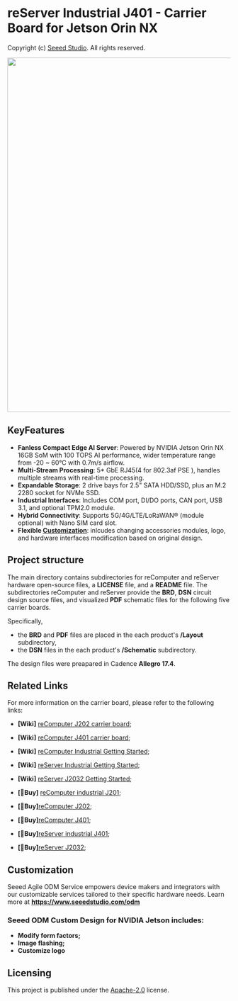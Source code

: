 # reServer Industrial J401 - Carrier Board for Jetson Orin NX
Copyright (c) [Seeed Studio](https://www.seeedstudio.com/). All rights reserved.

<div align="center">
    <img src="https://wdcdn.qpic.cn/MTY4ODg1NTkyNTI4NTI1Mg_833995_7GTqqeZ5SJdzCOrg_1692187690?w=1200&h=1662&type=image/jpeg" style="width:800px;" />
</div>

## KeyFeatures
- **Fanless Compact Edge AI Server**: Powered by NVIDIA Jetson Orin NX 16GB SoM with 100 TOPS AI performance, wider temperature range from -20 ~ 60°C with 0.7m/s airflow.
- **Multi-Stream Processing**: 5* GbE RJ45(4 for 802.3af PSE ), handles multiple streams with real-time processing.
- **Expandable Storage**: 2 drive bays for 2.5" SATA HDD/SSD, plus an M.2 2280 socket for NVMe SSD.
- **Industrial Interfaces**: Includes COM port, DI/DO ports, CAN port, USB 3.1, and optional TPM2.0 module.
- **Hybrid Connectivity**: Supports 5G/4G/LTE/LoRaWAN® (module optional) with Nano SIM card slot.
- **Flexible [Customization](https://www.seeedstudio.com/odm.html)**: inlcudes changing accessories modules, logo, and hardware interfaces modification based on original design.

## Project structure 
The main directory contains subdirectories for reComputer and reServer hardware open-source files, a **LICENSE** file, and a **README** file. The subdirectories reComputer and reServer provide the **BRD**, **DSN** circuit design source files, and visualized **PDF** schematic files for the following five carrier boards. 

Specifically, 
- the **BRD** and **PDF** files are placed in the each product's **/Layout** subdirectory, 
- the **DSN** files in the each product's **/Schematic** subdirectory.

The design files were preapared in Cadence **Allegro 17.4**.

## Related Links
For more information on the carrier board, please refer to the following links:
- **[Wiki]** [reComputer J202 carrier board](https://wiki.seeedstudio.com/reComputer_J2021_J202_Flash_Jetpack/);
- **[Wiki]** [reComputer J401 carrier board](https://wiki.seeedstudio.com/J401_carrierboard_Hardware_Interfaces_Usage/);
- **[Wiki]** [reComputer Industrial Getting Started](https://wiki.seeedstudio.com/reComputer_Industrial_Getting_Started/);
- **[Wiki]** [reServer Industrial Getting Started](https://wiki.seeedstudio.com/reServer_Industrial_Getting_Started/);
- **[Wiki]** [reServer J2032 Getting Started](https://wiki.seeedstudio.com/reServer_J2032_Getting_Started/);

- **[🛒Buy]** [reComputer industrial J201](https://www.seeedstudio.com/reComputer-Industrial-J2012-p-5685.html);
- **[🛒Buy]**[reComputer J202](https://www.seeedstudio.com/reComputer-J202-Carrier-Board-for-Jetson-Xavier-NX-p-5397.html);
- **[🛒Buy]**[reComputer J401](https://www.seeedstudio.com/reComputer-J401-Carrier-Board-for-Jetson-Orin-NX-Orin-Nano-p-5636.html);
- **[🛒Buy]**[reServer industrial J401](https://www.seeedstudio.com/reServer-industrial-J4012-p-5747.html);
- **[🛒Buy]**[reServer J2032](https://www.seeedstudio.com/reServer-Jetson-20-1-H2-p-5337.html);



## Customization 
Seeed Agile ODM Service empowers device makers and integrators with our customizable services tailored to their specific hardware needs. Learn more at **https://www.seeedstudio.com/odm**

### Seeed ODM Custom Design for NVIDIA Jetson includes:
- **Modify form factors;**
- **Image flashing;**
- **Customize logo**

## Licensing
This project is published under the [Apache-2.0](../../LICENSE) license.